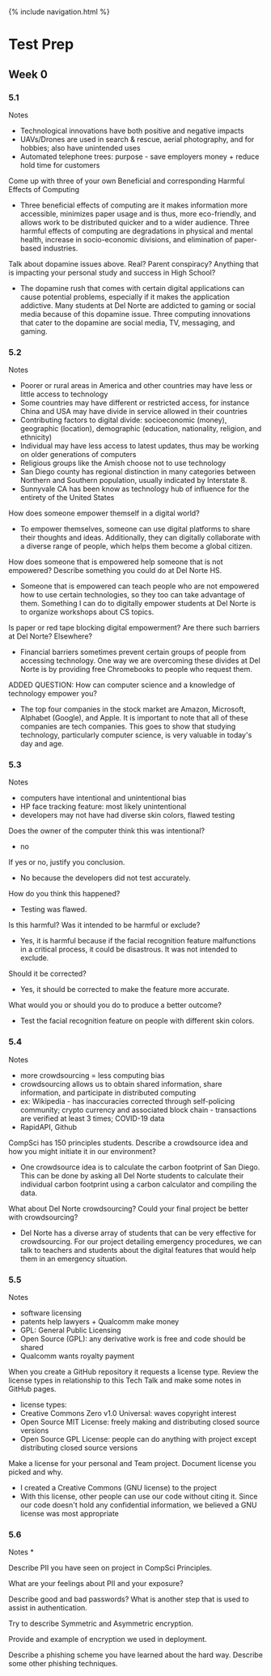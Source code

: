 {% include navigation.html %}

# Test Prep

## Week 0

### 5.1 
Notes
* Technological innovations have both positive and negative impacts
* UAVs/Drones are used in search & rescue, aerial photography, and for hobbies; also have unintended uses
* Automated telephone trees: purpose - save employers money + reduce hold time for customers


Come up with three of your own Beneficial and corresponding Harmful Effects of Computing 
* Three beneficial effects of computing are it makes information more accessible, minimizes paper usage and is thus, more eco-friendly, and allows work to be distributed quicker and to a wider audience. Three harmful effects of computing are degradations in physical and mental health, increase in socio-economic divisions, and elimination of paper-based industries. 


Talk about dopamine issues above. Real? Parent conspiracy? Anything that is impacting your personal study and success in High School?
* The dopamine rush that comes with certain digital applications can cause potential problems, especially if it makes the application addictive. Many students at Del Norte are addicted to gaming or social media because of this dopamine issue. Three computing innovations that cater to the dopamine are social media, TV, messaging, and gaming.

### 5.2
Notes
* Poorer or rural areas in America and other countries may have less or little access to technology
* Some countries may have different or restricted access, for instance China and USA may have divide in service allowed in their countries
* Contributing factors to digital divide: socioeconomic (money), geographic (location), demographic (education, nationality, religion, and ethnicity)
* Individual may have less access to latest updates, thus may be working on older generations of computers
* Religious groups like the Amish choose not to use technology
* San Diego county has regional distinction in many categories between Northern and Southern population, usually indicated by Interstate 8.
* Sunnyvale CA has been know as technology hub of influence for the entirety of the United States


How does someone empower themself in a digital world?
* To empower themselves, someone can use digital platforms to share their thoughts and ideas. Additionally, they can digitally collaborate with a diverse range of people, which helps them become a global citizen.


How does someone that is empowered help someone that is not empowered? Describe something you could do at Del Norte HS.
* Someone that is empowered can teach people who are not empowered how to use certain technologies, so they too can take advantage of them. Something I can do to digitally empower students at Del Norte is to organize workshops about CS topics.


Is paper or red tape blocking digital empowerment? Are there such barriers at Del Norte? Elsewhere?
* Financial barriers sometimes prevent certain groups of people from accessing technology. One way we are overcoming these divides at Del Norte is by providing free Chromebooks to people who request them.

ADDED QUESTION: How can computer science and a knowledge of technology empower you?
* The top four companies in the stock market are Amazon, Microsoft, Alphabet (Google), and Apple. It is important to note that all of these companies are tech companies. This goes to show that studying technology, particularly computer science, is very valuable in today's day and age. 

### 5.3
Notes
* computers have intentional and unintentional bias
* HP face tracking feature: most likely unintentional
* developers may not have had diverse skin colors, flawed testing


Does the owner of the computer think this was intentional?
* no


If yes or no, justify you conclusion.
* No because the developers did not test accurately.


How do you think this happened?
* Testing was flawed.


Is this harmful? Was it intended to be harmful or exclude?
* Yes, it is harmful because if the facial recognition feature malfunctions in a critical process, it could be disastrous. It was not intended to exclude.


Should it be corrected?
* Yes, it should be corrected to make the feature more accurate.


What would you or should you do to produce a better outcome?
* Test the facial recognition feature on people with different skin colors.


### 5.4 
Notes
* more crowdsourcing = less computing bias
* crowdsourcing allows us to obtain shared information, share information, and participate in distributed computing
* ex: Wikipedia - has inaccuracies corrected through self-policing community; crypto currency and associated block chain - transactions are verified at least 3 times; COVID-19 data
* RapidAPI, Github


CompSci has 150 principles students. Describe a crowdsource idea and how you might initiate it in our environment?
* One crowdsource idea is to calculate the carbon footprint of San Diego. This can be done by asking all Del Norte students to calculate their individual carbon footprint using a carbon calculator and compiling the data.


What about Del Norte crowdsourcing? Could your final project be better with crowdsourcing?
* Del Norte has a diverse array of students that can be very effective for crowdsourcing. For our project detailing emergency procedures, we can talk to teachers and students about the digital features that would help them in an emergency situation. 

### 5.5 
Notes
* software licensing
* patents help lawyers + Qualcomm make money
* GPL: General Public Licensing
* Open Source (GPL): any derivative work is free and code should be shared
* Qualcomm wants royalty payment


When you create a GitHub repository it requests a license type. Review the license types in relationship to this Tech Talk and make some notes in GitHub pages.
* license types:
* Creative Commons Zero v1.0 Universal: waves copyright interest
* Open Source MIT License: freely making and distributing closed source versions
* Open Source GPL License: people can do anything with project except distributing closed source versions


Make a license for your personal and Team project. Document license you picked and why.
* I created a Creative Commons (GNU license) to the project
* With this license, other people can use our code without citing it. Since our code doesn't hold any confidential information, we believed a GNU license was most appropriate

### 5.6 
Notes
*


Describe PII you have seen on project in CompSci Principles.



What are your feelings about PII and your exposure?



Describe good and bad passwords? What is another step that is used to assist in authentication.



Try to describe Symmetric and Asymmetric encryption.



Provide and example of encryption we used in deployment.



Describe a phishing scheme you have learned about the hard way. Describe some other phishing techniques.
